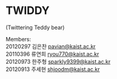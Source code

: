 # TWIDDY
(Twittering Teddy bear)  

Members:   
	20120297 김은찬 pavian@kaist.ac.kr  
	20110396 류연희 ryou770@kaist.ac.kr  
	20120973 한주형 sparkly9399@kaist.ac.kr  
	20120913 주세현 shjoodm@kaist.ac.kr  
